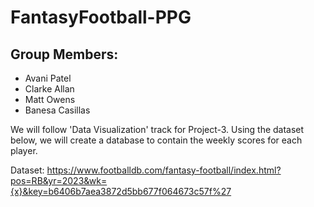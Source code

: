 # FantasyFootball-PPG

## Group Members:
- Avani Patel
- Clarke Allan
- Matt Owens
- Banesa Casillas

 We will follow 'Data Visualization' track for Project-3. Using the dataset below, we will create a database to contain the weekly scores for each player. 

 Dataset: https://www.footballdb.com/fantasy-football/index.html?pos=RB&yr=2023&wk={x}&key=b6406b7aea3872d5bb677f064673c57f%27
